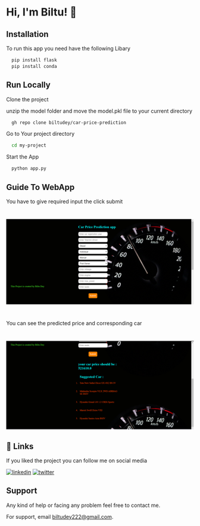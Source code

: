 
# Hi, I'm Biltu! 👋


## Installation

To run this app you need have the following Libary

```bash
  pip install flask
  pip install conda

```
    
## Run Locally

Clone the project

unzip the model folder and move the model.pkl file to your current directory

```bash
  gh repo clone biltudey/car-price-prediction
```

Go to Your  project directory

```bash
  cd my-project
```

Start the App

```bash
  python app.py
```


## Guide To WebApp
You have to give required input the click submit
# 
![App Screenshot](https://raw.githubusercontent.com/biltudey/car-price-prediction/main/screenshots/Screenshot1.png)
# 
You can see the predicted price and corresponding car
# 
![App Screenshot](https://raw.githubusercontent.com/biltudey/car-price-prediction/main/screenshots/Screenshot2.png)




## 🔗 Links

If you liked the project you can follow me on social media

[![linkedin](https://img.shields.io/badge/linkedin-0A66C2?style=for-the-badge&logo=linkedin&logoColor=white)](https://www.linkedin.com/in/BiltuDey/)
[![twitter](https://img.shields.io/badge/twitter-1DA1F2?style=for-the-badge&logo=twitter&logoColor=white)](https://twitter.com/CallmeBiltu)



## Support
Any kind of help or facing any problem feel free to contact me.

For support, email biltudey222@gmail.com.

